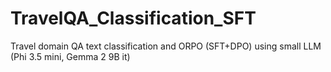 # TravelQA_Classification_SFT
Travel domain QA text classification and ORPO (SFT+DPO) using small LLM (Phi 3.5 mini, Gemma 2 9B it)

